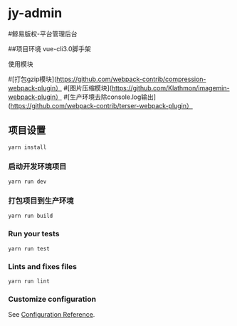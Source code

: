 # jy-admin
#鲸易版权-平台管理后台

##项目环境
vue-cli3.0脚手架

使用模块

#[打包gzip模块](https://github.com/webpack-contrib/compression-webpack-plugin）
#[图片压缩模块](https://github.com/Klathmon/imagemin-webpack-plugin）
#[生产环境去除console.log输出](https://github.com/webpack-contrib/terser-webpack-plugin）

## 项目设置
```
yarn install
```

### 启动开发环境项目
```
yarn run dev
```

### 打包项目到生产环境
```
yarn run build
```

### Run your tests
```
yarn run test
```

### Lints and fixes files
```
yarn run lint
```

### Customize configuration
See [Configuration Reference](https://cli.vuejs.org/config/).
